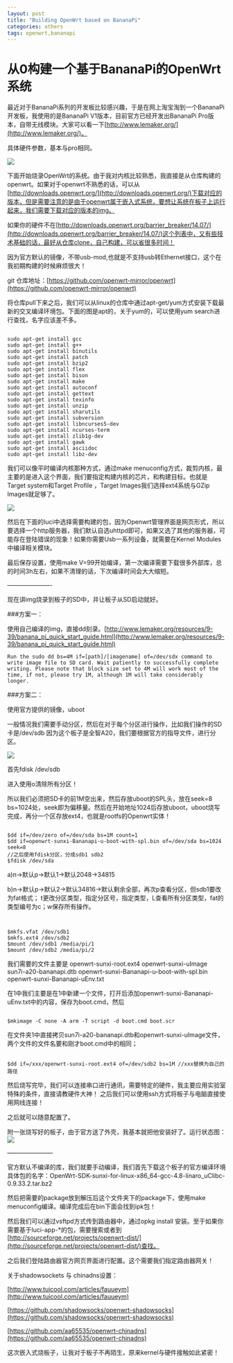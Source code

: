 ```yaml
---
layout: post
title: "Building OpenWrt based on BananaPi"
categories: others
tags: openwrt,bananapi
---
```

从0构建一个基于BananaPi的OpenWrt系统
=============
最近对于BananaPi系列的开发板比较感兴趣，于是在网上淘宝淘到一个BananaPi开发板，我使用的是BananaPi V1版本，目前官方已经开发出BananaPi Pro版本，自带无线模块。大家可以看一下[http://www.lemaker.org/](http://www.lemaker.org/)。

具体硬件参数，基本与pro相同。

![](/assets/pic/20150128150750.png)

下面开始烧录OpenWrt的系统。由于我对内核比较熟悉，我直接是从仓库构建的openwrt。如果对于openwrt不熟悉的话，可以从[http://downloads.openwrt.org/](http://downloads.openwrt.org/)下载对应的版本，但是需要注意的是由于openwrt属于嵌入式系统，要想让系统在板子上运行起来，我们需要下载对应的版本的img。

如果你的硬件不在[http://downloads.openwrt.org/barrier_breaker/14.07/](http://downloads.openwrt.org/barrier_breaker/14.07/)这个列表中，又有些技术基础的话，最好从仓库clone，自己构建，可以省很多时间！

因为官方默认的镜像，不带usb-mod,也就是不支持usb转Ethernet接口，这个在我初期构建的时候麻烦很大！

git 仓库地址：[https://github.com/openwrt-mirror/openwrt](https://github.com/openwrt-mirror/openwrt)

将仓库pull下来之后，我们可以从linux的仓库中通过apt-get/yum方式安装下载最新的交叉编译环境包。下面的图是apt的，关于yum的，可以使用yum search进行查找，名字应该差不多。

<pre><code>
sudo apt-get install gcc
sudo apt-get install g++
sudo apt-get install binutils
sudo apt-get install patch
sudo apt-get install bzip2
sudo apt-get install flex
sudo apt-get install bison
sudo apt-get install make
sudo apt-get install autoconf
sudo apt-get install gettext
sudo apt-get install texinfo
sudo apt-get install unzip
sudo apt-get install sharutils
sudo apt-get install subversion
sudo apt-get install libncurses5-dev
sudo apt-get install ncurses-term
sudo apt-get install zlib1g-dev
sudo apt-get install gawk
sudo apt-get install asciidoc
sudo apt-get install libz-dev
</code></pre>
我们可以像平时编译内核那种方式，通过make menuconfig方式，裁剪内核，最主要的是进入这个界面，我们要指定构建内核的芯片，和构建目标。也就是Target system和Target Profile ，Target Images我们选择ext4系统与GZip Images就足够了。

![](/assets/pic/2015-01-28.png)

然后在下面的Iuci中选择需要构建的包，因为Openwrt管理界面是网页形式，所以要选择一个http服务器，我们默认自选uhttpd即可，如果又选了其他的服务器，可能存在登陆错误的现象！如果你需要Usb一系列设备，就需要在Kernel Modules中编译相关模块。

最后保存设置，使用make V=99开始编译，第一次编译需要下载很多外部库，总的时间3h左右，如果不清理的话，下次编译时间会大大缩短。

———————-

现在讲img烧录到板子的SD中，并让板子从SD启动就好。

###方案一：

使用自己编译的img，直接dd刻录。[http://www.lemaker.org/resources/9-39/banana_pi_quick_start_guide.html](http://www.lemaker.org/resources/9-39/banana_pi_quick_start_guide.html)

    Run the sudo dd bs=4M if=[path]/[imagename] of=/dev/sdx command to write image file to SD card. Wait patiently to successfully complete writing. Please note that block size set to 4M will work most of the time, if not, please try 1M, although 1M will take considerably longer.
  
###方案二：

使用官方提供的镜像，uboot

一般情况我们需要手动分区，然后在对于每个分区进行操作，比如我们操作的SD卡是/dev/sdb
因为这个板子是全智A20，我们要根据官方的指导文件，进行分区。

![](/assets/pic/2/png)

首先fdisk /dev/sdb

进入使用o清除所有分区！

所以我们必须把SD卡的前1M空出来，然后存放uboot的SPL头，放在seek=8 bs=1024处，seek即为偏移量。然后在开始地址1024后存放uboot，uboot烧写完成，再分一个区存放ext4，也就是rootfs的Openwrt实体！

<pre><code>
$dd if=/dev/zero of=/dev/sda bs=1M count=1
$dd if=openwrt-sunxi-Bananapi-u-boot-with-spl.bin of=/dev/sda bs=1024 seek=8
//之后使用fdisk分区，分成sdb1 sdb2
$fdisk /dev/sda
</code></pre>

a)n->默认p->默认1->默认2048->34815

b)n->默认p->默认2->默认34816->默认剩余全部，再次p查看分区，但sdb1要改为fat格式； t更改分区类型，指定分区号，指定类型，L查看所有分区类型，fat的类型编号为c；w保存所有操作。
<pre><code>
	
$mkfs.vfat /dev/sdb1
$mkfs.ext4 /dev/sdb2
$mount /dev/sdb1 /media/pi/1
$mount /dev/sdb2 /media/pi/2
</code></pre>

我们需要的文件主要是
openwrt-sunxi-root.ext4
openwrt-sunxi-uImage
sun7i-a20-bananapi.dtb
openwrt-sunxi-Bananapi-u-boot-with-spl.bin
openwrt-sunxi-Bananapi-uEnv.txt

在1中我们主要是在1中新建一个文件，打开后添加openwrt-sunxi-Bananapi-uEnv.txt中的内容，保存为boot.cmd，然后

<pre><code>
$mkimage -C none -A arm -T script -d boot.cmd boot.scr
</code></pre>

在文件夹1中直接拷贝sun7i-a20-bananapi.dtb和openwrt-sunxi-uImage文件，两个文件的文件名要和刚才boot.cmd中的相同；

<pre><code>	
$dd if=/xxx/openwrt-sunxi-root.ext4 of=/dev/sdb2 bs=1M //xxx替换为自己的路径
</code></pre>

然后烧写完毕，我们可以连接串口进行通讯，需要特定的硬件，我主要应用实验室特殊的条件，直接请教硬件大神！
之后我们可以使用ssh方式将板子与电脑直接使用网线连接！

之后就可以随意配置了。

附一张烧写好的板子，由于官方送了外壳，我基本就把他安装好了。运行状态图：
![](/assets/pic/20150128202544.jpg)

———————–

官方默认不编译的库，我们就要手动编译，我们首先下载这个板子的官方编译环境具体包的名字：OpenWrt-SDK-sunxi-for-linux-x86_64-gcc-4.8-linaro_uClibc-0.9.33.2.tar.bz2

然后把需要的package放到解压后这个文件夹下的package下，使用make menuconfig编译。编译完成后在bin下面会找到ipk包！

然后我们可以通过vsftpd方式传到路由器中，通过opkg install 安装。至于如果你需要基于luci-app-*的包，需要搜索或者到[http://sourceforge.net/projects/openwrt-dist/](http://sourceforge.net/projects/openwrt-dist/)查找。

之后我们登陆路由器官方网页界面进行配置。这个需要我们指定路由器网关！

关于shadowsockets 与 chinadns设置：

[http://www.tuicool.com/articles/fauueym](http://www.tuicool.com/articles/fauueym)

[https://github.com/shadowsocks/openwrt-shadowsocks](https://github.com/shadowsocks/openwrt-shadowsocks)

[https://github.com/aa65535/openwrt-chinadns](https://github.com/aa65535/openwrt-chinadns)

 

 

这次嵌入式烧板子，让我对于板子不再陌生，原来kernel与硬件接触如此紧密！
